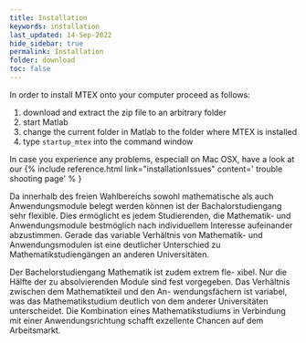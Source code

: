 ```yaml
---
title: Installation
keywords: installation
last_updated: 14-Sep-2022
hide_sidebar: true
permalink: Installation
folder: download
toc: false
---
```


In order to install MTEX onto your computer proceed as follows:

1. download and extract the zip file to an arbitrary folder
2. start Matlab 
3. change the current folder in Matlab to the folder where MTEX is installed
4. type `startup_mtex` into the command window

In case you experience any problems, especiall on Mac OSX, have a look at our
{% include reference.html link="installationIssues" content='<i class="fa
fa-exclamation-triangle"></i> trouble shooting page' %
}


Da innerhalb des freien Wahlbereichs sowohl mathematische als auch
Anwendungsmodule belegt werden können ist der Bachalorstudiengang sehr
flexible. Dies ermöglicht es jedem Studierenden, die Mathematik- und
Anwendungsmodule bestmöglich nach individuellem Interesse aufeinander
abzustimmen.  Gerade das variable Verhältnis von Mathematik- und
Anwendungsmodulen ist eine deutlicher Unterschied zu Mathematikstudiengängen
an anderen Universitäten.


Der Bachelorstudiengang Mathematik ist zudem extrem fle-
xibel. Nur die Hälfte der zu absolvierenden Module sind
fest vorgegeben. 
Das Verhältnis zwischen dem Mathematikteil und den An-
wendungsfächern ist variabel, was das Mathematikstudium
deutlich von dem anderer Universitäten unterscheidet. Die
Kombination eines Mathematikstudiums in Verbindung mit
einer Anwendungsrichtung schafft exzellente Chancen auf
dem Arbeitsmarkt.
